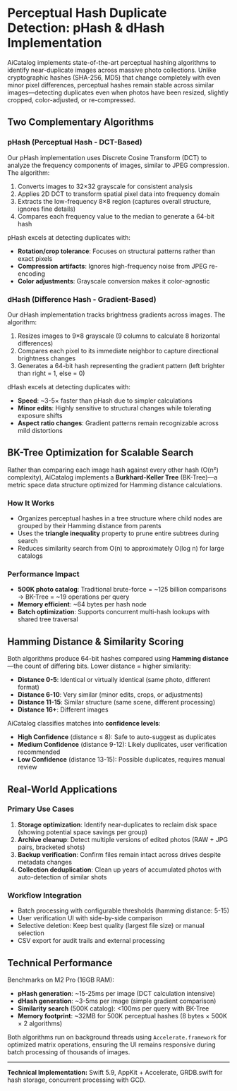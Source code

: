 # Perceptual Hash Duplicate Detection: pHash & dHash Implementation

AiCatalog implements state-of-the-art perceptual hashing algorithms to identify near-duplicate images across massive photo collections. Unlike cryptographic hashes (SHA-256, MD5) that change completely with even minor pixel differences, perceptual hashes remain stable across similar images—detecting duplicates even when photos have been resized, slightly cropped, color-adjusted, or re-compressed.

## Two Complementary Algorithms

### pHash (Perceptual Hash - DCT-Based)

Our pHash implementation uses Discrete Cosine Transform (DCT) to analyze the frequency components of images, similar to JPEG compression. The algorithm:

1. Converts images to 32×32 grayscale for consistent analysis
2. Applies 2D DCT to transform spatial pixel data into frequency domain
3. Extracts the low-frequency 8×8 region (captures overall structure, ignores fine details)
4. Compares each frequency value to the median to generate a 64-bit hash

pHash excels at detecting duplicates with:
- **Rotation/crop tolerance**: Focuses on structural patterns rather than exact pixels
- **Compression artifacts**: Ignores high-frequency noise from JPEG re-encoding
- **Color adjustments**: Grayscale conversion makes it color-agnostic

### dHash (Difference Hash - Gradient-Based)

Our dHash implementation tracks brightness gradients across images. The algorithm:

1. Resizes images to 9×8 grayscale (9 columns to calculate 8 horizontal differences)
2. Compares each pixel to its immediate neighbor to capture directional brightness changes
3. Generates a 64-bit hash representing the gradient pattern (left brighter than right = 1, else = 0)

dHash excels at detecting duplicates with:
- **Speed**: ~3-5× faster than pHash due to simpler calculations
- **Minor edits**: Highly sensitive to structural changes while tolerating exposure shifts
- **Aspect ratio changes**: Gradient patterns remain recognizable across mild distortions

## BK-Tree Optimization for Scalable Search

Rather than comparing each image hash against every other hash (O(n²) complexity), AiCatalog implements a **Burkhard-Keller Tree** (BK-Tree)—a metric space data structure optimized for Hamming distance calculations.

### How It Works

- Organizes perceptual hashes in a tree structure where child nodes are grouped by their Hamming distance from parents
- Uses the **triangle inequality** property to prune entire subtrees during search
- Reduces similarity search from O(n) to approximately O(log n) for large catalogs

### Performance Impact

- **500K photo catalog**: Traditional brute-force = ~125 billion comparisons → BK-Tree = ~19 operations per query
- **Memory efficient**: ~64 bytes per hash node
- **Batch optimization**: Supports concurrent multi-hash lookups with shared tree traversal

## Hamming Distance & Similarity Scoring

Both algorithms produce 64-bit hashes compared using **Hamming distance**—the count of differing bits. Lower distance = higher similarity:

- **Distance 0-5**: Identical or virtually identical (same photo, different format)
- **Distance 6-10**: Very similar (minor edits, crops, or adjustments)
- **Distance 11-15**: Similar structure (same scene, different processing)
- **Distance 16+**: Different images

AiCatalog classifies matches into **confidence levels**:

- **High Confidence** (distance ≤ 8): Safe to auto-suggest as duplicates
- **Medium Confidence** (distance 9-12): Likely duplicates, user verification recommended
- **Low Confidence** (distance 13-15): Possible duplicates, requires manual review

## Real-World Applications

### Primary Use Cases

1. **Storage optimization**: Identify near-duplicates to reclaim disk space (showing potential space savings per group)
2. **Archive cleanup**: Detect multiple versions of edited photos (RAW + JPG pairs, bracketed shots)
3. **Backup verification**: Confirm files remain intact across drives despite metadata changes
4. **Collection deduplication**: Clean up years of accumulated photos with auto-detection of similar shots

### Workflow Integration

- Batch processing with configurable thresholds (hamming distance: 5-15)
- User verification UI with side-by-side comparison
- Selective deletion: Keep best quality (largest file size) or manual selection
- CSV export for audit trails and external processing

## Technical Performance

Benchmarks on M2 Pro (16GB RAM):

- **pHash generation**: ~15-25ms per image (DCT calculation intensive)
- **dHash generation**: ~3-5ms per image (simple gradient comparison)
- **Similarity search** (500K catalog): <100ms per query with BK-Tree
- **Memory footprint**: ~32MB for 500K perceptual hashes (8 bytes × 500K × 2 algorithms)

Both algorithms run on background threads using `Accelerate.framework` for optimized matrix operations, ensuring the UI remains responsive during batch processing of thousands of images.

---

**Technical Implementation:** Swift 5.9, AppKit + Accelerate, GRDB.swift for hash storage, concurrent processing with GCD.
